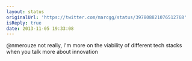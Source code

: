```yaml
---
layout: status
originalUrl: 'https://twitter.com/marcgg/status/397808821076512768'
isReply: true
date: 2013-11-05 19:33:08
---
```


@nmerouze not really, I'm more on the viability of different tech stacks when you talk more about innovation
